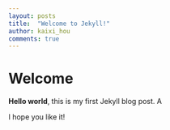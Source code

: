 ```yaml
---
layout: posts
title:  "Welcome to Jekyll!"
author: kaixi_hou
comments: true
---
```

# Welcome

**Hello world**, this is my first Jekyll blog post. A

I hope you like it!
